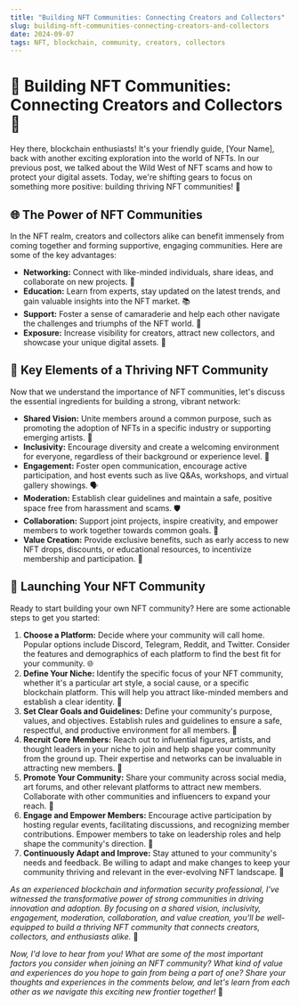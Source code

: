 ```yaml
---
title: "Building NFT Communities: Connecting Creators and Collectors"
slug: building-nft-communities-connecting-creators-and-collectors
date: 2024-09-07
tags: NFT, blockchain, community, creators, collectors
---
```


# 🌟 Building NFT Communities: Connecting Creators and Collectors 🎨

Hey there, blockchain enthusiasts! It's your friendly guide, [Your Name], back with another exciting exploration into the world of NFTs. In our previous post, we talked about the Wild West of NFT scams and how to protect your digital assets. Today, we're shifting gears to focus on something more positive: building thriving NFT communities! 🎉

## 🌐 The Power of NFT Communities

In the NFT realm, creators and collectors alike can benefit immensely from coming together and forming supportive, engaging communities. Here are some of the key advantages:

- **Networking:** Connect with like-minded individuals, share ideas, and collaborate on new projects. 🤝
- **Education:** Learn from experts, stay updated on the latest trends, and gain valuable insights into the NFT market. 📚
- **Support:** Foster a sense of camaraderie and help each other navigate the challenges and triumphs of the NFT world. 🌱
- **Exposure:** Increase visibility for creators, attract new collectors, and showcase your unique digital assets. 🌟

## 📌 Key Elements of a Thriving NFT Community

Now that we understand the importance of NFT communities, let's discuss the essential ingredients for building a strong, vibrant network:

- **Shared Vision:** Unite members around a common purpose, such as promoting the adoption of NFTs in a specific industry or supporting emerging artists. 🎯
- **Inclusivity:** Encourage diversity and create a welcoming environment for everyone, regardless of their background or experience level. 🌈
- **Engagement:** Foster open communication, encourage active participation, and host events such as live Q&As, workshops, and virtual gallery showings. 🗣️
- **Moderation:** Establish clear guidelines and maintain a safe, positive space free from harassment and scams. 🛡️
- **Collaboration:** Support joint projects, inspire creativity, and empower members to work together towards common goals. 🤝
- **Value Creation:** Provide exclusive benefits, such as early access to new NFT drops, discounts, or educational resources, to incentivize membership and participation. 💎

## 🚀 Launching Your NFT Community

Ready to start building your own NFT community? Here are some actionable steps to get you started:

1. **Choose a Platform:** Decide where your community will call home. Popular options include Discord, Telegram, Reddit, and Twitter. Consider the features and demographics of each platform to find the best fit for your community. 🌐
2. **Define Your Niche:** Identify the specific focus of your NFT community, whether it's a particular art style, a social cause, or a specific blockchain platform. This will help you attract like-minded members and establish a clear identity. 🎨
3. **Set Clear Goals and Guidelines:** Define your community's purpose, values, and objectives. Establish rules and guidelines to ensure a safe, respectful, and productive environment for all members. 📜
4. **Recruit Core Members:** Reach out to influential figures, artists, and thought leaders in your niche to join and help shape your community from the ground up. Their expertise and networks can be invaluable in attracting new members. 🤝
5. **Promote Your Community:** Share your community across social media, art forums, and other relevant platforms to attract new members. Collaborate with other communities and influencers to expand your reach. 📣
6. **Engage and Empower Members:** Encourage active participation by hosting regular events, facilitating discussions, and recognizing member contributions. Empower members to take on leadership roles and help shape the community's direction. 🌟
7. **Continuously Adapt and Improve:** Stay attuned to your community's needs and feedback. Be willing to adapt and make changes to keep your community thriving and relevant in the ever-evolving NFT landscape. 🌱

*As an experienced blockchain and information security professional, I've witnessed the transformative power of strong communities in driving innovation and adoption. By focusing on a shared vision, inclusivity, engagement, moderation, collaboration, and value creation, you'll be well-equipped to build a thriving NFT community that connects creators, collectors, and enthusiasts alike.* 💪

*Now, I'd love to hear from you! What are some of the most important factors you consider when joining an NFT community? What kind of value and experiences do you hope to gain from being a part of one? Share your thoughts and experiences in the comments below, and let's learn from each other as we navigate this exciting new frontier together!* 💬
